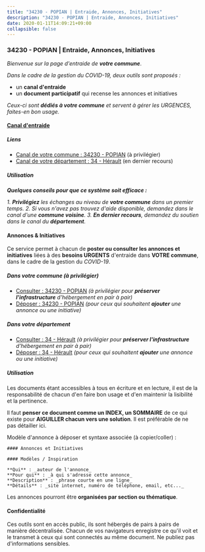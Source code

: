 ```yaml
---
title: "34230 - POPIAN | Entraide, Annonces, Initiatives"
description: "34230 - POPIAN | Entraide, Annonces, Initiatives"
date: 2020-01-11T14:09:21+09:00
collapsible: false
---
```


### 34230 - POPIAN | Entraide, Annonces, Initiatives

_Bienvenue sur la page d'entraide de **votre commune**_.

_Dans le cadre de la gestion du COVID-19, deux outils sont proposés :_

- un **canal d'entraide**
- un **document participatif** qui recense les annonces et initiatives

_Ceux-ci sont **dédiés à votre commune** et servent à gérer les URGENCES, faites-en bon usage._

#### [Canal d'entraide](https://entraide.stopcoronavirus.tech/#/channel/34230_popian)

##### Liens

- [Canal de votre commune : 34230 	- POPIAN](https://entraide.stopcoronavirus.tech/#/channel/34230_popian) (à privilégier)
- [Canal de votre département : 34 	- Hérault](https://entraide.stopcoronavirus.tech/#/channel/34_herault) (en dernier recours)

##### Utilisation

_**Quelques conseils pour que ce système soit efficace :**_

_1. **Privilégiez** les échanges au niveau de **votre commune** dans un premier temps._
_2. Si vous n'avez pas trouvez d'aide disponible, demandez dans le canal d'une **commune voisine**._
_3. **En dernier recours**, demandez du soutien dans le canal du **département**._

#### Annonces & Initiatives


Ce service permet à chacun de **poster ou consulter les annonces et initiatives** liées à des **besoins
URGENTS** d'entraide dans **VOTRE commune**, dans le cadre de la gestion du _COVID-19_.

##### Dans votre commune (à privilégier)

- [Consulter : 34230 	- POPIAN](https://docs.stopcoronavirus.tech/#/r/markdown/34230_popian/4XTTMCx8iDjnuaQyBwoym4JzdnXU9PWEgX67oDWKPN9Fitjbz) _(à privilégier pour **préserver l'infrastructure** d'hébergement en pair à pair)_
- [Déposer : 34230 	- POPIAN](https://docs.stopcoronavirus.tech/#/w/markdown/34230_popian/4XTTMCx8iDjnuaQyBwoym4JzdnXU9PWEgX67oDWKPN9Fitjbz-K3TgUDtiEEJMJq6K1VL9CyHBsi9jp8j55puj5utG4zHBCSfqmfZ9wAb9w46BEH9JJHdZGfGMX1GpKVCZXFMoVhmKCq9Y5PTDKCxQxbHVXmyvwRzbFjKvnkvsd1CakFiJ55626xua) _(pour ceux qui souhaitent **ajouter** une annonce ou une initiative)_

##### Dans votre département

- [Consulter : 34 	- Hérault](https://docs.stopcoronavirus.tech/#/r/markdown/34_herault/4XTTMBaUoHPLycDdXPtqBJGVh78NEVoMZNyf8Wnh1X5DK6Ew8) _(à privilégier pour **préserver l'infrastructure** d'hébergement en pair à pair)_
- [Déposer : 34 	- Hérault](https://docs.stopcoronavirus.tech/#/w/markdown/34_herault/4XTTMBaUoHPLycDdXPtqBJGVh78NEVoMZNyf8Wnh1X5DK6Ew8-K3TgTd4rzWVX1F82NgGyNepGUxhqCmodCALjxNZeEdBQWQhd1NJYx1gHMW9QBLL6sN41ALXRejLsG2VetgVferfVncrvVCz47dChJvN8ouQLRMdWs4KpxKPeRYR1nspmhzdBqF8J) _(pour ceux qui souhaitent **ajouter** une annonce ou une initiative)_


##### Utilisation

Les documents étant accessibles à tous en écriture et en lecture, il est de la
responsabilité de chacun d'en faire bon usage et d'en maintenir la lisibilité
et la pertinence.

Il faut **penser ce document comme un INDEX, un SOMMAIRE** de ce qui existe
pour **AIGUILLER chacun vers une solution**. Il est préférable de ne pas détailler ici.

Modèle d'annonce à déposer et syntaxe associée (à copier/coller) :

    #### Annonces et Initiatives

    #### Modèles / Inspiration

    **Qui** : _auteur de l'annonce_
    **Pour qui** : _à qui s'adresse cette annonce_
    **Description** : _phrase courte en une ligne_
    **Détails** : _site internet, numéro de téléphone, email, etc..._


Les annonces pourront être **organisées par section ou thématique**.

#### Confidentialité

Ces outils sont en accès public, ils sont hébergés de pairs à pairs de manière décentralisée.
Chacun de vos navigateurs enregistre ce qu'il voit et le transmet à ceux qui sont connectés au même document.
Ne publiez pas d'informations sensibles.
